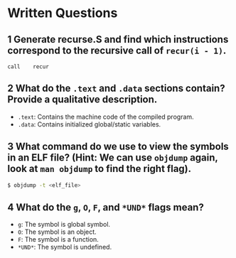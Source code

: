 # Written Questions

## 1 Generate recurse.S and find which instructions correspond to the recursive call of `recur(i - 1)`.

```assembly
call	recur 
```

## 2 What do the `.text` and `.data` sections contain? Provide a qualitative description.

* `.text`: Contains the machine code of the compiled program.
* `.data`: Contains initialized global/static variables.

## 3 What command do we use to view the symbols in an ELF file? (Hint: We can use `objdump` again, look at `man objdump` to find the right flag).

```bash
$ objdump -t <elf_file>
```

## 4 What do the `g`, `O`, `F`, and `*UND*` flags mean?

* `g`: The symbol is global symbol.
* `O`: The symbol is an object.
* `F`: The symbol is a function.
* `*UND*`: The symbol is undefined.

